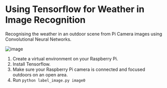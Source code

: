 # Using Tensorflow for Weather in Image Recognition

Recognising the weather in an outdoor scene from Pi Camera images using Convolutional Neural Networks.

![image](https://user-images.githubusercontent.com/26303032/115156072-44cb3b00-a08b-11eb-9254-a72c883b2510.png)

1. Create a virtual environment on your Raspberry Pi.
2. Install Tensorflow.
3. Make sure your Raspberry Pi camera is connected and focused outdoors on an open area.
4. Run `python label_image.py image0`
